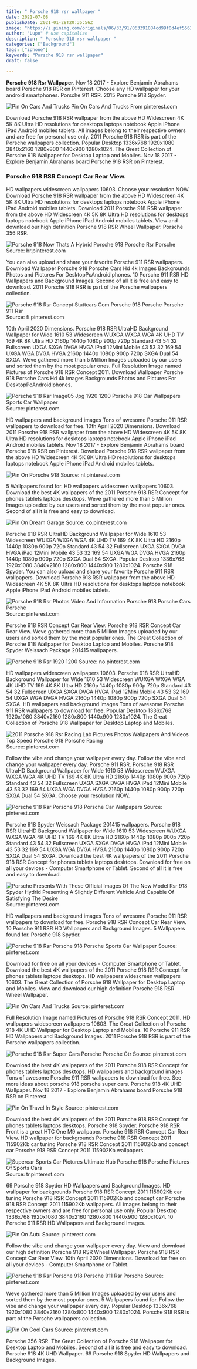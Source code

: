 ```yaml
---
title: " Porsche 918 rsr wallpaper "
date: 2021-07-08
publishDate: 2021-01-28T20:35:56Z
image: "https://i.pinimg.com/originals/06/33/91/063391084cd99f0d4ef55621406082af.png"
author: "Lupo" # use capitalize
description: " Porsche 918 rsr wallpaper "
categories: ["Background"]
tags: ["iphone"]
keywords: "Porsche 918 rsr wallpaper"
draft: false

---
```



**Porsche 918 Rsr Wallpaper**. Nov 18 2017 - Explore Benjamin Abrahams board Porsche 918 RSR on Pinterest. Choose any HD wallpaper for your android smartphones. Porsche 911 RSR. 2015 Porsche 918 Spyder.

![Pin On Cars And Trucks](https://i.pinimg.com/originals/c4/9f/6c/c49f6c00907021ceccda01512defdacb.jpg "Pin On Cars And Trucks")
Pin On Cars And Trucks From pinterest.com


Download Porsche 918 RSR wallpaper from the above HD Widescreen 4K 5K 8K Ultra HD resolutions for desktops laptops notebook Apple iPhone iPad Android mobiles tablets. All images belong to their respective owners and are free for personal use only. 2011 Porsche 918 RSR is part of the Porsche wallpapers collection. Popular Desktop 1336x768 1920x1080 3840x2160 1280x800 1440x900 1280x1024. The Great Collection of Porsche 918 Wallpaper for Desktop Laptop and Mobiles. Nov 18 2017 - Explore Benjamin Abrahams board Porsche 918 RSR on Pinterest.

### Porsche 918 RSR Concept Car Rear View.

HD wallpapers widescreen wallpapers 10603. Choose your resolution NOW. Download Porsche 918 RSR wallpaper from the above HD Widescreen 4K 5K 8K Ultra HD resolutions for desktops laptops notebook Apple iPhone iPad Android mobiles tablets. Download 2011 Porsche 918 RSR wallpaper from the above HD Widescreen 4K 5K 8K Ultra HD resolutions for desktops laptops notebook Apple iPhone iPad Android mobiles tablets. View and download our high definition Porsche 918 RSR Wheel Wallpaper. Porsche 356 RSR.


![Porsche 918 Now Thats A Hybrid Porsche 918 Porsche Rsr Porsche](https://i.pinimg.com/originals/2b/4b/49/2b4b490fcc11968d95fa09a987512772.jpg "Porsche 918 Now Thats A Hybrid Porsche 918 Porsche Rsr Porsche")
Source: br.pinterest.com

You can also upload and share your favorite Porsche 911 RSR wallpapers. Download Wallpaper Porsche 918 Porsche Cars Hd 4k Images Backgrounds Photos and Pictures For DesktopPcAndroidIphones. 10 Porsche 911 RSR HD Wallpapers and Background Images. Second of all it is free and easy to download. 2011 Porsche 918 RSR is part of the Porsche wallpapers collection.

![Porsche 918 Rsr Concept Stuttcars Com Porsche 918 Porsche Porsche 911 Rsr](https://i.pinimg.com/originals/20/e0/24/20e024119537ed38d3ad08e674415bfb.jpg "Porsche 918 Rsr Concept Stuttcars Com Porsche 918 Porsche Porsche 911 Rsr")
Source: fi.pinterest.com

10th April 2020 Dimensions. Porsche 918 RSR UltraHD Background Wallpaper for Wide 1610 53 Widescreen WUXGA WXGA WGA 4K UHD TV 169 4K 8K Ultra HD 2160p 1440p 1080p 900p 720p Standard 43 54 32 Fullscreen UXGA SXGA DVGA HVGA iPad 12Mini Mobile 43 53 32 169 54 UXGA WGA DVGA HVGA 2160p 1440p 1080p 900p 720p SXGA Dual 54 SXGA. Weve gathered more than 5 Million Images uploaded by our users and sorted them by the most popular ones. Full Resolution Image named Pictures of Porsche 918 RSR Concept 2011. Download Wallpaper Porsche 918 Porsche Cars Hd 4k Images Backgrounds Photos and Pictures For DesktopPcAndroidIphones.

![Porsche 918 Rsr Image05 Jpg 1920 1200 Porsche 918 Car Wallpapers Sports Car Wallpaper](https://i.pinimg.com/originals/08/2d/b8/082db8eb64301e79567d2a9ff1c032e0.jpg "Porsche 918 Rsr Image05 Jpg 1920 1200 Porsche 918 Car Wallpapers Sports Car Wallpaper")
Source: pinterest.com

HD wallpapers and background images Tons of awesome Porsche 911 RSR wallpapers to download for free. 10th April 2020 Dimensions. Download 2011 Porsche 918 RSR wallpaper from the above HD Widescreen 4K 5K 8K Ultra HD resolutions for desktops laptops notebook Apple iPhone iPad Android mobiles tablets. Nov 18 2017 - Explore Benjamin Abrahams board Porsche 918 RSR on Pinterest. Download Porsche 918 RSR wallpaper from the above HD Widescreen 4K 5K 8K Ultra HD resolutions for desktops laptops notebook Apple iPhone iPad Android mobiles tablets.

![Pin On Porsche 918](https://i.pinimg.com/originals/07/9f/cc/079fcc996514b3e0e73a74e8e8931fa1.jpg "Pin On Porsche 918")
Source: nl.pinterest.com

5 Wallpapers found for. HD wallpapers widescreen wallpapers 10603. Download the best 4K wallpapers of the 2011 Porsche 918 RSR Concept for phones tablets laptops desktops. Weve gathered more than 5 Million Images uploaded by our users and sorted them by the most popular ones. Second of all it is free and easy to download.

![Pin On Dream Garage](https://i.pinimg.com/originals/16/02/3c/16023c82861a1f68c9ecc3f14610481e.jpg "Pin On Dream Garage")
Source: co.pinterest.com

Porsche 918 RSR UltraHD Background Wallpaper for Wide 1610 53 Widescreen WUXGA WXGA WGA 4K UHD TV 169 4K 8K Ultra HD 2160p 1440p 1080p 900p 720p Standard 43 54 32 Fullscreen UXGA SXGA DVGA HVGA iPad 12Mini Mobile 43 53 32 169 54 UXGA WGA DVGA HVGA 2160p 1440p 1080p 900p 720p SXGA Dual 54 SXGA. Popular Desktop 1336x768 1920x1080 3840x2160 1280x800 1440x900 1280x1024. Porsche 918 Spyder. You can also upload and share your favorite Porsche 911 RSR wallpapers. Download Porsche 918 RSR wallpaper from the above HD Widescreen 4K 5K 8K Ultra HD resolutions for desktops laptops notebook Apple iPhone iPad Android mobiles tablets.

![Porsche 918 Rsr Photos Video And Information Porsche 918 Porsche Cars Porsche](https://i.pinimg.com/originals/41/6c/92/416c925c46e4415c977c94ea9ed53709.jpg "Porsche 918 Rsr Photos Video And Information Porsche 918 Porsche Cars Porsche")
Source: pinterest.com

Porsche 918 RSR Concept Car Rear View. Porsche 918 RSR Concept Car Rear View. Weve gathered more than 5 Million Images uploaded by our users and sorted them by the most popular ones. The Great Collection of Porsche 918 Wallpaper for Desktop Laptop and Mobiles. Porsche 918 Spyder Weissach Package 201415 wallpapers.

![Porsche 918 Rsr 1920 1200](https://i.pinimg.com/originals/47/ca/59/47ca59ef4b65098502580eec6a0f8fb7.jpg "Porsche 918 Rsr 1920 1200")
Source: no.pinterest.com

HD wallpapers widescreen wallpapers 10603. Porsche 918 RSR UltraHD Background Wallpaper for Wide 1610 53 Widescreen WUXGA WXGA WGA 4K UHD TV 169 4K 8K Ultra HD 2160p 1440p 1080p 900p 720p Standard 43 54 32 Fullscreen UXGA SXGA DVGA HVGA iPad 12Mini Mobile 43 53 32 169 54 UXGA WGA DVGA HVGA 2160p 1440p 1080p 900p 720p SXGA Dual 54 SXGA. HD wallpapers and background images Tons of awesome Porsche 911 RSR wallpapers to download for free. Popular Desktop 1336x768 1920x1080 3840x2160 1280x800 1440x900 1280x1024. The Great Collection of Porsche 918 Wallpaper for Desktop Laptop and Mobiles.

![2011 Porsche 918 Rsr Racing Lab Pictures Photos Wallpapers And Videos Top Speed Porsche 918 Porsche Racing](https://i.pinimg.com/originals/e5/8f/93/e58f9356cd64d2ab7d68a6c8f064637c.jpg "2011 Porsche 918 Rsr Racing Lab Pictures Photos Wallpapers And Videos Top Speed Porsche 918 Porsche Racing")
Source: pinterest.com

Follow the vibe and change your wallpaper every day. Follow the vibe and change your wallpaper every day. Porsche 911 RSR. Porsche 918 RSR UltraHD Background Wallpaper for Wide 1610 53 Widescreen WUXGA WXGA WGA 4K UHD TV 169 4K 8K Ultra HD 2160p 1440p 1080p 900p 720p Standard 43 54 32 Fullscreen UXGA SXGA DVGA HVGA iPad 12Mini Mobile 43 53 32 169 54 UXGA WGA DVGA HVGA 2160p 1440p 1080p 900p 720p SXGA Dual 54 SXGA. Choose your resolution NOW.

![Porsche 918 Rsr Porsche 918 Porsche Car Wallpapers](https://i.pinimg.com/originals/85/32/f5/8532f53df173168915976ee9fb1e7f54.jpg "Porsche 918 Rsr Porsche 918 Porsche Car Wallpapers")
Source: pinterest.com

Porsche 918 Spyder Weissach Package 201415 wallpapers. Porsche 918 RSR UltraHD Background Wallpaper for Wide 1610 53 Widescreen WUXGA WXGA WGA 4K UHD TV 169 4K 8K Ultra HD 2160p 1440p 1080p 900p 720p Standard 43 54 32 Fullscreen UXGA SXGA DVGA HVGA iPad 12Mini Mobile 43 53 32 169 54 UXGA WGA DVGA HVGA 2160p 1440p 1080p 900p 720p SXGA Dual 54 SXGA. Download the best 4K wallpapers of the 2011 Porsche 918 RSR Concept for phones tablets laptops desktops. Download for free on all your devices - Computer Smartphone or Tablet. Second of all it is free and easy to download.

![Porsche Presents With These Official Images Of The New Model Rsr 918 Spyder Hydrid Presenting A Slightly Different Vehicle And Capable Of Satisfying The Desire](https://i.pinimg.com/originals/17/2d/eb/172debde61b4dcd9fc670df64ea4ab94.jpg "Porsche Presents With These Official Images Of The New Model Rsr 918 Spyder Hydrid Presenting A Slightly Different Vehicle And Capable Of Satisfying The Desire")
Source: pinterest.com

HD wallpapers and background images Tons of awesome Porsche 911 RSR wallpapers to download for free. Porsche 918 RSR Concept Car Rear View. 10 Porsche 911 RSR HD Wallpapers and Background Images. 5 Wallpapers found for. Porsche 918 Spyder.

![Porsche 918 Rsr Porsche 918 Porsche Sports Car Wallpaper](https://i.pinimg.com/originals/61/fa/2e/61fa2ec741b5cb21b2a216735c11ddd3.jpg "Porsche 918 Rsr Porsche 918 Porsche Sports Car Wallpaper")
Source: pinterest.com

Download for free on all your devices - Computer Smartphone or Tablet. Download the best 4K wallpapers of the 2011 Porsche 918 RSR Concept for phones tablets laptops desktops. HD wallpapers widescreen wallpapers 10603. The Great Collection of Porsche 918 Wallpaper for Desktop Laptop and Mobiles. View and download our high definition Porsche 918 RSR Wheel Wallpaper.

![Pin On Cars And Trucks](https://i.pinimg.com/originals/c4/9f/6c/c49f6c00907021ceccda01512defdacb.jpg "Pin On Cars And Trucks")
Source: pinterest.com

Full Resolution Image named Pictures of Porsche 918 RSR Concept 2011. HD wallpapers widescreen wallpapers 10603. The Great Collection of Porsche 918 4K UHD Wallpaper for Desktop Laptop and Mobiles. 10 Porsche 911 RSR HD Wallpapers and Background Images. 2011 Porsche 918 RSR is part of the Porsche wallpapers collection.

![Porsche 918 Rsr Super Cars Porsche Porsche Gtr](https://i.pinimg.com/474x/fa/4d/44/fa4d440f3729b986e4f2d1f0b177987d.jpg "Porsche 918 Rsr Super Cars Porsche Porsche Gtr")
Source: pinterest.com

Download the best 4K wallpapers of the 2011 Porsche 918 RSR Concept for phones tablets laptops desktops. HD wallpapers and background images Tons of awesome Porsche 911 RSR wallpapers to download for free. See more ideas about porsche 918 porsche super cars. Porsche 918 4K UHD Wallpaper. Nov 18 2017 - Explore Benjamin Abrahams board Porsche 918 RSR on Pinterest.

![Pin On Travel In Style](https://i.pinimg.com/originals/d2/9a/7c/d29a7c177108a5598cc686965bf78875.jpg "Pin On Travel In Style")
Source: pinterest.com

Download the best 4K wallpapers of the 2011 Porsche 918 RSR Concept for phones tablets laptops desktops. Porsche 918 Spyder. Porsche 918 RSR Front is a great HTC One M9 wallpaper. Porsche 918 RSR Concept Car Rear View. HD wallpaper for backgrounds Porsche 918 RSR Concept 2011 115902Kb car tuning Porsche 918 RSR Concept 2011 115902Kb and concept car Porsche 918 RSR Concept 2011 115902Kb wallpapers.

![Supercar Sports Car Pictures Ultimate Hub Porsche 918 Porsche Pictures Of Sports Cars](https://i.pinimg.com/originals/3c/0b/ef/3c0bef9fa2650be0c30e930337b58516.jpg "Supercar Sports Car Pictures Ultimate Hub Porsche 918 Porsche Pictures Of Sports Cars")
Source: tr.pinterest.com

69 Porsche 918 Spyder HD Wallpapers and Background Images. HD wallpaper for backgrounds Porsche 918 RSR Concept 2011 115902Kb car tuning Porsche 918 RSR Concept 2011 115902Kb and concept car Porsche 918 RSR Concept 2011 115902Kb wallpapers. All images belong to their respective owners and are free for personal use only. Popular Desktop 1336x768 1920x1080 3840x2160 1280x800 1440x900 1280x1024. 10 Porsche 911 RSR HD Wallpapers and Background Images.

![Pin On Autu](https://i.pinimg.com/474x/4a/0e/57/4a0e5753afe4258e76c074c8e7b437c2.jpg "Pin On Autu")
Source: pinterest.com

Follow the vibe and change your wallpaper every day. View and download our high definition Porsche 918 RSR Wheel Wallpaper. Porsche 918 RSR Concept Car Rear View. 10th April 2020 Dimensions. Download for free on all your devices - Computer Smartphone or Tablet.

![Porsche 918 Rsr Porsche 918 Porsche 911 Rsr Porsche](https://i.pinimg.com/originals/39/55/70/39557071ee2e850b166d68a5fe896d7c.jpg "Porsche 918 Rsr Porsche 918 Porsche 911 Rsr Porsche")
Source: pinterest.com

Weve gathered more than 5 Million Images uploaded by our users and sorted them by the most popular ones. 5 Wallpapers found for. Follow the vibe and change your wallpaper every day. Popular Desktop 1336x768 1920x1080 3840x2160 1280x800 1440x900 1280x1024. Porsche 918 RSR is part of the Porsche wallpapers collection.

![Pin On Cool Cars](https://i.pinimg.com/originals/06/33/91/063391084cd99f0d4ef55621406082af.png "Pin On Cool Cars")
Source: pinterest.com

Porsche 356 RSR. The Great Collection of Porsche 918 Wallpaper for Desktop Laptop and Mobiles. Second of all it is free and easy to download. Porsche 918 4K UHD Wallpaper. 69 Porsche 918 Spyder HD Wallpapers and Background Images.


